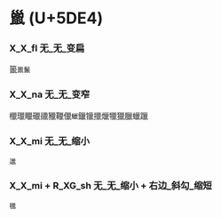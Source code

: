 # 巤 (U+5DE4) 

### X_X_fl 无_无_变扁
䉭`巤鬣`

### X_X_na 无_无_变窄
㯿㼃䁽䃳䜲䝓䪉儠`鱲`鑞镴擸爉犣獵臘蠟躐

### X_X_mi 无_无_缩小
`邋`

### X_X_mi + R_XG_sh 无_无_缩小 + 右边_斜勾_缩短  
`㲱`